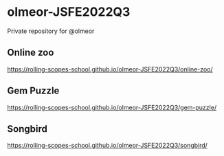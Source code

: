 # olmeor-JSFE2022Q3
Private repository for @olmeor

## Online zoo
https://rolling-scopes-school.github.io/olmeor-JSFE2022Q3/online-zoo/

## Gem Puzzle
https://rolling-scopes-school.github.io/olmeor-JSFE2022Q3/gem-puzzle/

## Songbird
https://rolling-scopes-school.github.io/olmeor-JSFE2022Q3/songbird/
